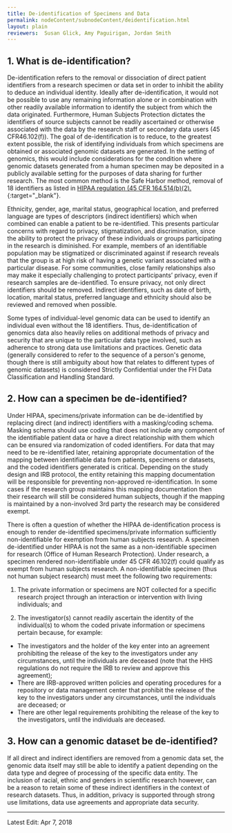 ```yaml
---
title: De-identification of Specimens and Data
permalink: nodeContent/subnodeContent/deidentification.html
layout: plain
reviewers:  Susan Glick, Amy Paguirigan, Jordan Smith
---
```

## 1.  What is de-identification?
De-identification refers to the removal or dissociation of direct patient identifiers from a research specimen or data set in order to inhibit the ability to deduce an individual identity.  Ideally after de-identification, it would not be possible to use any remaining information alone or in combination with other readily available information to identify the subject from which the data originated.  Furthermore, Human Subjects Protection dictates the identifiers of source subjects cannot be readily ascertained or otherwise associated with the data by the research staff or secondary data users (45 CFR46.102(f)).  The goal of de-identification is to reduce, to the greatest extent possible, the risk of identifying individuals from which specimens are obtained or associated genomic datasets are generated. In the setting of genomics, this would include considerations for the condition where genomic datasets generated from a human specimen may be deposited in a publicly available setting for the purposes of data sharing for further research. The most common method is the Safe Harbor method, removal of 18 identifiers as listed in [HIPAA regulation (45 CFR 164.514(b)(2).](https://www.hhs.gov/hipaa/for-professionals/privacy/special-topics/de-identification/index.html){:target="_blank"}<!--_-->.   <!-- I would suggest we actually just list the 18 identifiers here rather than linking to them.  I think this section could be streamlined a bit.  -->


Ethnicity, gender, age, marital status, geographical location, and preferred language are types of descriptors (indirect identifiers) which when combined can enable a patient to be re-identified. This presents particular concerns with regard to privacy, stigmatization, and discrimination, since the ability to protect the privacy of these individuals or groups participating in the research is diminished. For example, members of an identifiable population may be stigmatized or discriminated against if research reveals that the group is at high risk of having a genetic variant associated with a particular disease. For some communities, close family relationships also may make it especially challenging to protect participants’ privacy, even if research samples are de-identified. To ensure privacy, not only direct identifiers should be removed.  Indirect identifiers, such as date of birth, location, marital status, preferred language and ethnicity should also be reviewed and removed when possible.

Some types of individual-level genomic data can be used to identify an individual even without the 18 identifiers. Thus, de-identification of genomics data also heavily relies on additional methods of privacy and security that are unique to the particular data type involved, such as adherence to strong data use limitations and practices. Genetic data (generally considered to refer to the sequence of a person's genome, though there is still ambiguity about how that relates to different types of genomic datasets) is considered Strictly Confidential under the FH Data Classification and Handling Standard.


## 2.  How can a specimen be de-identified?
Under HIPAA, specimens/private information can be de-identified by replacing direct (and indirect) identifiers with a masking/coding schema.  Masking schema should use coding that does not include any component of the identifiable patient data or have a direct relationship with them which can be ensured via randomization of coded identifiers.  For data that may need to be re-identified later, retaining appropriate documentation of the mapping between identifiable data from patients, specimens or datasets, and the coded identifiers generated is critical.  Depending on the study design and IRB protocol, the entity retaining this mapping documentation will be responsible for preventing non-approved re-identification.  In some cases if the research group maintains this mapping documentation then their research will still be considered human subjects, though if the mapping is maintained by a non-involved 3rd party the research may be considered exempt.

There is often a question of whether the HIPAA de-identification process is enough to render de-identified specimens/private information sufficiently non-identifiable for exemption from human subjects research.  A specimen de-identified under HIPAA is not the same as a non-identifiable specimen for research (Office of Human Research Protection). Under research, a specimen rendered non-identifiable under 45 CFR 46.102(f) could qualify as exempt from human subjects research.  A non-identifiable specimen (thus not human subject research) must meet the following two requirements:

1. The private information or specimens are NOT collected for a specific research project through an interaction or intervention with living individuals; and

2. The investigator(s) cannot readily ascertain the identity of the individual(s) to whom the coded private information or specimens pertain because, for example:
  -	The investigators and the holder of the key enter into an agreement prohibiting the release of the key to the investigators under any circumstances, until the individuals are deceased (note that the HHS regulations do not require the IRB to review and approve this agreement);
  - There are IRB-approved written policies and operating procedures for a repository or data management center that prohibit the release of the key to the investigators under any circumstances, until the individuals are deceased; or
  - There are other legal requirements prohibiting the release of the key to the investigators, until the individuals are deceased.


## 3. How can a genomic dataset be de-identified?
If all direct and indirect identifiers are removed from a genomic data set, the genomic data itself may still be able to identify a patient depending on the data type and degree of processing of the specific data entity.  The inclusion of racial, ethnic and genders in scientific research however, can be a reason to retain some of these indirect identifiers in the context of research datasets. Thus, in addition, privacy is supported through strong use limitations, data use agreements and appropriate data security.  

---

Latest Edit: Apr 7, 2018
